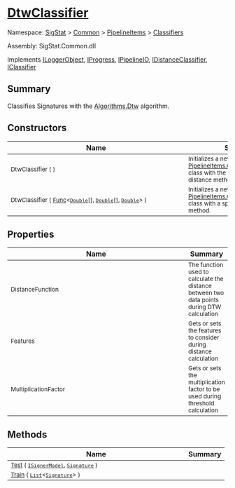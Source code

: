 # [DtwClassifier](./DtwClassifier.md)

Namespace: [SigStat]() > [Common](./../../README.md) > [PipelineItems]() > [Classifiers](./README.md)

Assembly: SigStat.Common.dll

Implements [ILoggerObject](./../../ILoggerObject.md), [IProgress](./../../Helpers/IProgress.md), [IPipelineIO](./../../Pipeline/IPipelineIO.md), [IDistanceClassifier](./../../Pipeline/IDistanceClassifier.md), [IClassifier](./../../Pipeline/IClassifier.md)

## Summary
Classifies Signatures with the [Algorithms.Dtw](https://github.com/hargitomi97/sigstat/blob/master/docs/md/SigStat/Common/Algorithms/Dtw.md) algorithm.

## Constructors

| Name | Summary | 
| --- | --- | 
| <div style ="width:390px"><sub>DtwClassifier (  )</sub></div>| <sub>Initializes a new instance of the [PipelineItems.Classifiers.DtwClassifier](https://github.com/hargitomi97/sigstat/blob/master/docs/md/SigStat/Common/PipelineItems/Classifiers/DtwClassifier.md) class with the default Manhattan distance method.</sub></div>| <br>
| <div style ="width:390px"><sub>DtwClassifier ( [Func](https://docs.microsoft.com/en-us/dotnet/api/System.Func-3)\<[`Double`](https://docs.microsoft.com/en-us/dotnet/api/System.Double)[], [`Double`](https://docs.microsoft.com/en-us/dotnet/api/System.Double)[], [`Double`](https://docs.microsoft.com/en-us/dotnet/api/System.Double)> )</sub></div>| <sub>Initializes a new instance of the [PipelineItems.Classifiers.DtwClassifier](https://github.com/hargitomi97/sigstat/blob/master/docs/md/SigStat/Common/PipelineItems/Classifiers/DtwClassifier.md) class with a specified distance method.</sub></div>| <br>


## Properties

| Name | Summary | 
| --- | --- | 
| <div style ="width:390px"><sub>DistanceFunction</sub></div>| <sub>The function used to calculate the distance between two data points during DTW calculation</sub></div>| <br>
| <div style ="width:390px"><sub>Features</sub></div>| <sub>Gets or sets the features to consider during distance calculation</sub></div>| <br>
| <div style ="width:390px"><sub>MultiplicationFactor</sub></div>| <sub>Gets or sets the multiplication factor to be used during threshold calculation</sub></div>| <br>


## Methods

| Name | Summary | 
| --- | --- | 
| <div style ="width:390px"><sub>[Test](./Methods/DtwClassifier-100663857.md) ( [`ISignerModel`](./../../Pipeline/ISignerModel.md), [`Signature`](./../../Signature.md) )</sub></div>| <sub></sub></div>| <br>
| <div style ="width:390px"><sub>[Train](./Methods/DtwClassifier-100663856.md) ( [`List`](https://docs.microsoft.com/en-us/dotnet/api/System.Collections.Generic.List-1)\<[`Signature`](./../../Signature.md)> )</sub></div>| <sub></sub></div>| <br>


